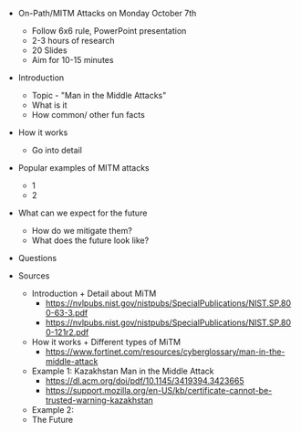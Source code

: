 
- On-Path/MITM Attacks on Monday October 7th 
	- Follow 6x6 rule, PowerPoint presentation
	- 2-3 hours of research
	- 20 Slides
	- Aim for 10-15 minutes

- Introduction
	- Topic - "Man in the Middle Attacks"
	- What is it
	- How common/ other fun facts

- How it works
	- Go into detail

- Popular examples of MITM attacks
	- 1
	- 2 

- What can we expect for the future
	- How do we mitigate them?
	- What does the future look like?

- Questions


- Sources 
	- Introduction + Detail about MiTM
		- https://nvlpubs.nist.gov/nistpubs/SpecialPublications/NIST.SP.800-63-3.pdf
		- https://nvlpubs.nist.gov/nistpubs/SpecialPublications/NIST.SP.800-121r2.pdf
	- How it works + Different types of MiTM 
		- https://www.fortinet.com/resources/cyberglossary/man-in-the-middle-attack
	- Example 1: Kazakhstan Man in the Middle Attack
		- https://dl.acm.org/doi/pdf/10.1145/3419394.3423665
		- https://support.mozilla.org/en-US/kb/certificate-cannot-be-trusted-warning-kazakhstan
	- Example 2: 
	- The Future 